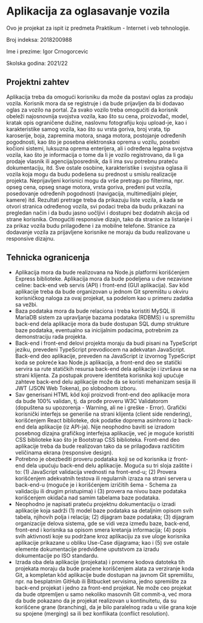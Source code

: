 # Aplikacija za oglasavanje vozila

Ovo je projekat za ispit iz predmeta Praktikum - Internet i veb tehnologije.

Broj indeksa: 2018200988

Ime i prezime: Igor Crnogorcevic

Skolska godina: 2021/22

## Projektni zahtev

Aplikacija treba da omogući korisniku da može da postavi oglas za prodaju vozila. Korisnik mora da se registruje i da bude prijavljen da bi dodavao oglas za vozilo na portal. Za svako vozilo treba omogućiti da korisnik obeleži najosnovnija svojstva vozila, kao što su cena, proizvođač, model, kratak opis ograničene dužine, naslovnu fotografiju koju upload-je, kao i karakteristike samog vozila, kao što su vrsta goriva, broj vrata, tip karoserije, boja, zapremina motora, snaga motora, postojanje određenih pogodnosti, kao što je posebna elektronska oprema u vozilu, posebni kočioni sistemi, luksuzna oprema enterijera, ali i određena legalna svojstva vozila, kao što je informacija o tome da li je vozilo registrovano, da li ga prodaje vlasnik ili agencija/posrednik, da li ima svu potrebnu prateću dokumentaciju, itd. Sve ostale osobine, karakteristike i svojstva oglasa ili vozila koja mogu da budu podešena su prednost u smislu realizacije projekta. Neprijavljeni korisnici mogu da vrše pretragu po filterima, npr. opseg cena, opseg snage motora, vrsta goriva, pređeni put vozila, posedovanje određenih pogodnosti (navigacija, multimedijalni plejer, kamere) itd. Rezultati pretrage treba da prikazuju liste vozila, a kada se otvori stranica određenog vozila, svi podaci treba da budu prikazani na pregledan način i da budu jasno uočljivi i dostupni bez dodatnih akcija od strane korisnika. Omogućiti responsive dizajn, tako da stranice za listanje i za prikaz vozila budu prilagođene i za mobilne telefone. Stranice za dodavanje vozila za prijavljene korisnike ne moraju da budu realizovane u responsive dizajnu.

## Tehnicka ogranicenja

- Aplikacija mora da bude realizovana na Node.js platformi korišćenjem Express biblioteke. Aplikacija mora da bude podeljena u dve nezavisne celine: back-end veb servis (API) i front-end (GUI aplikacija). Sav kôd aplikacije treba da bude organizovan u jednom Git spremištu u okviru korisničkog naloga za ovaj projekat, sa podelom kao u primeru zadatka sa vežbi.
- Baza podataka mora da bude relaciona i treba koristiti MySQL ili MariaDB sistem za upravljanje bazama podataka (RDBMS) i u spremištu back-end dela aplikacije mora da bude dostupan SQL dump strukture baze podataka, eventualno sa inicijalnim podacima, potrebnim za demonstraciju rada projekta.
- Back-end i front-end delovi projekta moraju da budi pisani na TypeScript jeziku, prevedeni TypeScript prevodiocem na adekvatan JavaScript. Back-end deo aplikacije, preveden na JavaScript iz izvornog TypeScript koda se pokreće kao Node.js aplikacija, a front-end deo se statički servira sa rute statičkih resursa back-end dela aplikacije i izvršava se na strani klijenta. Za postupak provere identiteta korisnika koji upućuje zahteve back-end delu aplikacije može da se koristi mehanizam sesija ili JWT (JSON Web Tokena), po slobodnom izboru.
- Sav generisani HTML kôd koji proizvodi front-end deo aplikacije mora da bude 100% validan, tj. da prođe proveru W3C Validatorom (dopuštena su upozorenja - Warning, ali ne i greške - Error). Grafički korisnički interfejs se generiše na strani klijenta (client side rendering), korišćenjem React biblioteke, dok podatke doprema asinhrono iz back-end dela aplikacije (iz API-ja). Nije neophodno baviti se izradom posebnog dizajna grafičkog interfejsa aplikacije, već je moguće koristiti CSS biblioteke kao što je Bootstrap CSS biblioteka. Front-end deo aplikacije treba da bude realizovan tako da se prilagođava različitim veličinama ekrana (responsive design).
- Potrebno je obezbediti proveru podataka koji se od korisnika iz front-end dela upućuju back-end delu aplikacije. Moguća su tri sloja zaštite i to: (1) JavaScript validacija vrednosti na front-end-u; (2) Provera korišćenjem adekvatnih testova ili regularnih izraza na strani servera u back-end-u (moguće je i korišćenjem izričitih šema - Schema za validaciju ili drugim pristupima) i (3) provera na nivou baze podataka korišćenjem okidača nad samim tabelama baze podataka.
- Neophodno je napisati prateću projektnu dokumentaciju o izradi aplikacije koja sadrži (1) model baze podataka sa detaljnim opisom svih tabela, njihovih polja i relacija; (2) dijagram baze podataka; (3) dijagram organizacije delova sistema, gde se vidi veza između baze, back-end, front-end i korisnika sa opisom smera kretanja informacija; (4) popis svih aktivnosti koje su podržane kroz aplikaciju za sve uloge korisnika aplikacije prikazane u obliku Use-Case dijagrama; kao i (5) sve ostale elemente dokumentacije predviđene uputstvom za izradu dokumentacije po ISO standardu.
- Izrada oba dela aplikacije (projekata) i promene kodova datoteka tih projekata moraju da bude praćene korišćenjem alata za verziranje koda Git, a kompletan kôd aplikacije bude dostupan na javnom Git spremištu, npr. na besplatnim GitHub ili Bitbucket servisima, jedno spremište za back-end projekat i jedno za front-end projekat. Ne može ceo projekat da bude otpremljen u samo nekoliko masovnih Git commit-a, već mora da bude pokazano da je projekat realizovan u kontinuitetu, da su korišćene grane (branching), da je bilo paralelnog rada u više grana koje su spojene (merging) sa ili bez konflikata (conflict resolution).
